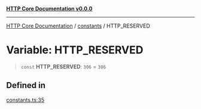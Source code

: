 [**HTTP Core Documentation v0.0.0**](../../README.md)

***

[HTTP Core Documentation](../../modules.md) / [constants](../README.md) / HTTP\_RESERVED

# Variable: HTTP\_RESERVED

> `const` **HTTP\_RESERVED**: `306` = `306`

## Defined in

[constants.ts:35](https://github.com/stonemjs/http-core/blob/a162480c16327760396238c341daab61793d5440/src/constants.ts#L35)
